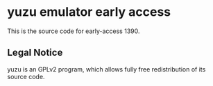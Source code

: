 yuzu emulator early access
=============

This is the source code for early-access 1390.

## Legal Notice

yuzu is an GPLv2 program, which allows fully free redistribution of its source code.